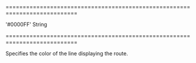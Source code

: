 <!--**
/*-------------------------------------------
    Auto-generated file. Do not modify.
-------------------------------------------

**-->
===========================================================================
<!--default-->'#0000FF'<!--/default-->
<!--type-->String<!--/type-->
===========================================================================

<!--shortDescription-->
Specifies the color of the line displaying the route.
<!--/shortDescription-->

<!--fullDescription-->

<!--/fullDescription-->